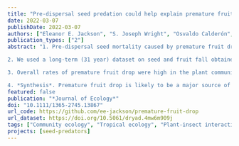 ```yaml
---
title: "Pre‐dispersal seed predation could help explain premature fruit drop in a tropical forest"
date: 2022-03-07
publishDate: 2022-03-07
authors: ["Eleanor E. Jackson", "S. Joseph Wright", "Osvaldo Calderón", "James M. Bullock", "Tom Oliver", "Sofia Gripenberg"]
publication_types: ["2"]
abstract: "1. Pre-dispersal seed mortality caused by premature fruit drop is a potentially important source of plant mortality, but one which has rarely been studied in the context of tropical forest plants. Of particular interest is premature fruit drop triggered by enemies, which – if density-dependent – could contribute to species co-existence in tropical forest plant communities.

2. We used a long-term (31 year) dataset on seed and fruit fall obtained through weekly collections from a network of seed traps in a lowland tropical forest (Barro Colorado Island, Panama) to estimate the proportion of seeds prematurely abscised for 201 woody plant species. To determine whether enemy attack might contribute to premature fruit drop we tested whether plant species abscise more of their fruit prematurely if they: (a) have attributes hypothesised to be associated with high levels of enemy attack, and (b) are known to be attacked by one enemy-group (insect seed predators). We also tested (c) whether mean rates of premature fruit drop for plant species are phylogenetically conserved.

3. Overall rates of premature fruit drop were high in the plant community. Across all species, 39% of seeds were abscised before completing their development. Rates of premature seed abscission varied considerably among species and could not be explained by phylogeny. Premature seed abscission rates were higher in species which are known to host pre-dispersal insect seed predators and species with attributes that were hypothesised to make them more susceptible to attack by pre-dispersal enemies, namely species which (a) have larger seeds, (b) have a greater average height, (c) have temporally predictable fruiting patterns, and (d) are more abundant at the study site.

4. *Synthesis*. Premature fruit drop is likely to be a major source of seed mortality for many plant species on Barro Colorado Island. It is plausible that pre-dispersal seed enemies, such as insect seed predators, contribute to community-level patterns of premature fruit drop and have the potential to mediate species co-existence through stabilising negative density dependence. Our study suggests that the role of pre-dispersal enemies in structuring tropical plant communities should be considered alongside the more commonly studied post-dispersal seed and seedling enemies."
featured: false
publication: "*Journal of Ecology*"
doi: "10.1111/1365-2745.13867"
url_code: https://github.com/ee-jackson/premature-fruit-drop
url_dataset: https://doi.org/10.5061/dryad.4mw6m909j
tags: ["Community ecology", "Tropical ecology", "Plant-insect interactions"]
projects: [seed-predators]
---
```



